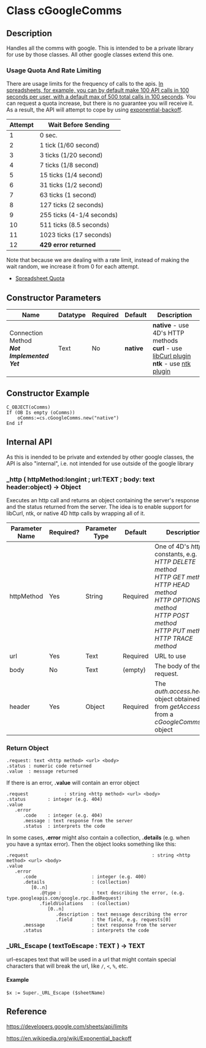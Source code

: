 # Class cGoogleComms



## Description

Handles all the comms with google.  This is intended to be a private library for use by those classes.  All other google classes extend this one.



### Usage Quota And Rate Limiting

There are usage limits for the frequency of calls to the apis.  [In spreadsheets, for example, you can by default make 100 API calls in 100 seconds per user, with a default max of 500 total calls in 100 seconds](https://developers.google.com/sheets/api/limits).  You can request a quota increase, but there is no guarantee you will receive it.  As a result, the API will attempt to cope by using [exponential-backoff](https://en.wikipedia.org/wiki/Exponential_backoff).  

Attempt | Wait Before Sending
--|--
1 | 0 sec.
2| 1 tick (1/60 second)
3| 3 ticks (1/20 second)
4| 7 ticks (1/8 second)
5| 15 ticks (1/4 second)
6| 31 ticks (1/2 second)
7| 63 ticks (1 second)
8| 127 ticks (2 seconds)
9| 255 ticks (4-1/4 seconds)
10| 511 ticks (8.5 seconds)
11 | 1023 ticks (17 seconds)
12 | **429 error returned** 

Note that because we are dealing with a rate limit, instead of making the wait random, we increase it from 0 for each attempt.

* [Spreadsheet Quota](https://developers.google.com/sheets/api/limits)



## Constructor Parameters

|Name|Datatype|Required|Default|Description|
|--|--|--|--|--|
| Connection Method<br/>***Not Implemented Yet*** | Text | No | **native** | **native** - use 4D's HTTP methods<br/>**curl** - use [libCurl plugin](https://github.com/miyako/4d-plugin-curl-v2)<br/>**ntk** - use [ntk plugin](https://www.pluggers.nl/product/ntk-plugin/) |



## Constructor Example

```4d
C_OBJECT(oComms)
If (OB Is empty (oComms))
	oComms:=cs.cGoogleComms.new("native")
End if
```


## Internal API
As this is inended to be private and extended by other google classes, the API is also "internal", i.e. not intended for use outside of the google library

### \_http ( httpMethod:longint ; url:TEXT ; body: text header:object) -> Object
Executes an http call and returns an object containing the server's response and the status returned from the server.  The idea is to enable support for libCurl, ntk, or native 4D http calls by wrapping all of it.

|Parameter Name|Required?|Parameter Type|Default|Description|
|--|--|--|--|--|
|httpMethod|Yes|String|Required|One of 4D's *http* constants, e.g.<br>*HTTP DELETE method*<br>*HTTP GET method*<br>*HTTP HEAD method*<br>*HTTP OPTIONS method*<br>*HTTP POST method*<br>*HTTP PUT method*<br>*HTTP TRACE method*|
|url|Yes|Text|Required|URL to use|
|body|No|Text|(empty)|The body of the request.|
|header|Yes|Object|Required|The *auth.access.header* object obtained from *getAccess()* from a *cGoogleComms* object|



### Return Object

```
.request: text <http method> <url> <body>
.status : numeric code returned
.value  : message returned
```

If there is an error, **.value** will contain an error object

```
.request			 : string <http method> <url> <body>
.status        : integer (e.g. 404)
.value
   .error
      .code    : integer (e.g. 404)
      .message : text response from the server
      .status  : interprets the code
```

In some cases, **.error** might also contain a collection, **.details** (e.g. when you have a syntax error).  Then the object looks something like this:

```
.request			 								 : string <http method> <url> <body>
.value
   .error
      .code                    : integer (e.g. 400)
      .details                 : (collection)
         [0..n]
            .@type :           : text describing the error, (e.g. type.googleapis.com/google.rpc.BadRequest)
            .fieldViolations   : (collection)
               [0..n]
                  .description : text message describing the error
                  .field       : the field, e.g. requests[0]
      .message                 : text response from the server
      .status                  : interprets the code
```



### \_URL_Escape ( textToEscape : TEXT ) -> TEXT

url-escapes text that will be used in a url that might contain special characters that will break the url, like `/`, `<`, `%`, etc.



#### Example

```4d
$x := Super._URL_Escape ($sheetName)
```



## Reference

https://developers.google.com/sheets/api/limits

https://en.wikipedia.org/wiki/Exponential_backoff
